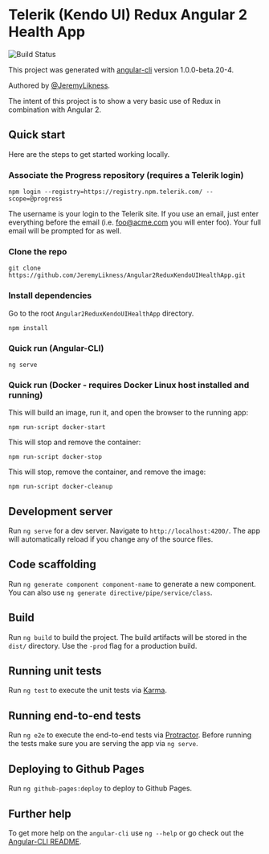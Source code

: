 # Telerik (Kendo UI) Redux Angular 2 Health App 

![Build Status](https://jeremylikness.visualstudio.com/_apis/public/build/definitions/94df79fc-c8e5-40dc-a66d-652d49089871/8/badge)

This project was generated with [angular-cli](https://github.com/angular/angular-cli) version 1.0.0-beta.20-4.

Authored by [@JeremyLikness](https://twitter.com/jeremylikness). 

The intent of this project is to show a very basic use of Redux in combination with Angular 2.

## Quick start 

Here are the steps to get started working locally. 

### Associate the Progress repository (requires a Telerik login)

`npm login --registry=https://registry.npm.telerik.com/ --scope=@progress`

The username is your login to the Telerik site. If you use an email, just enter everything before the email (i.e. foo@acme.com you will enter foo). Your full email will be prompted for as well.

### Clone the repo 

`git clone https://github.com/JeremyLikness/Angular2ReduxKendoUIHealthApp.git` 

### Install dependencies 

Go to the root `Angular2ReduxKendoUIHealthApp` directory.

`npm install` 

### Quick run (Angular-CLI)

`ng serve`

### Quick run (Docker - requires Docker Linux host installed and running)

This will build an image, run it, and open the browser to the running app: 

`npm run-script docker-start` 

This will stop and remove the container: 

`npm run-script docker-stop` 

This will stop, remove the container, and remove the image: 

`npm run-script docker-cleanup` 

## Development server

Run `ng serve` for a dev server. Navigate to `http://localhost:4200/`. The app will automatically reload if you change any of the source files.

## Code scaffolding

Run `ng generate component component-name` to generate a new component. You can also use `ng generate directive/pipe/service/class`.

## Build

Run `ng build` to build the project. The build artifacts will be stored in the `dist/` directory. Use the `-prod` flag for a production build.

## Running unit tests

Run `ng test` to execute the unit tests via [Karma](https://karma-runner.github.io).

## Running end-to-end tests

Run `ng e2e` to execute the end-to-end tests via [Protractor](http://www.protractortest.org/).
Before running the tests make sure you are serving the app via `ng serve`.

## Deploying to Github Pages

Run `ng github-pages:deploy` to deploy to Github Pages.

## Further help

To get more help on the `angular-cli` use `ng --help` or go check out the [Angular-CLI README](https://github.com/angular/angular-cli/blob/master/README.md).
